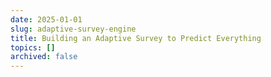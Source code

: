 ```yaml
---
date: 2025-01-01
slug: adaptive-survey-engine
title: Building an Adaptive Survey to Predict Everything
topics: []
archived: false
---
```


